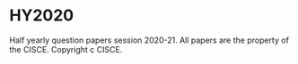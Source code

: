 # HY2020
Half yearly question papers session 2020-21.
All papers are the property of the CISCE.
Copyright c CISCE.
